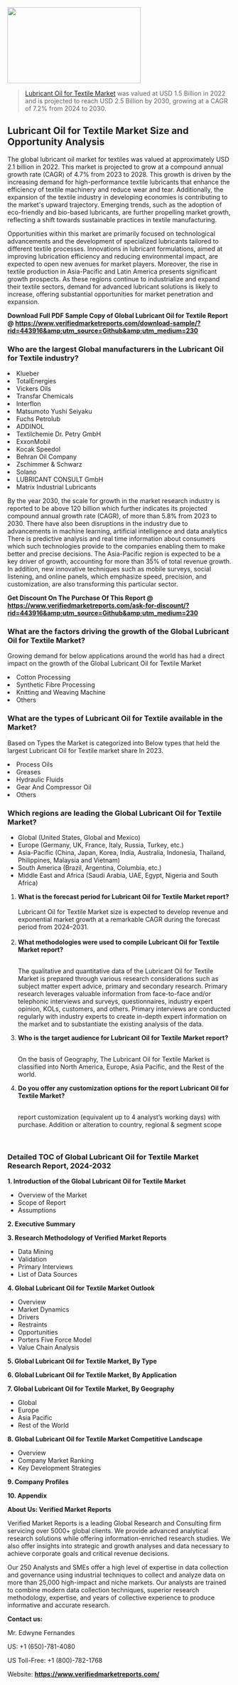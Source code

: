 <img src="https://ffe5etoiles.com/wp-content/uploads/2024/12/MST1-300x171.png" alt="" width="300" height="171" class="alignnone size-medium wp-image-20088" /><blockquote><p><p><a href="https://www.verifiedmarketreports.com/download-sample/?rid=443916&utm_source=Github&utm_medium=230" target="_blank">Lubricant Oil for Textile Market</a> was valued at USD 1.5 Billion in 2022 and is projected to reach USD 2.5 Billion by 2030, growing at a CAGR of 7.2% from 2024 to 2030.</p></blockquote><p><h2>Lubricant Oil for Textile Market Size and Opportunity Analysis</h2><p>The global lubricant oil market for textiles was valued at approximately USD 2.1 billion in 2022. This market is projected to grow at a compound annual growth rate (CAGR) of 4.7% from 2023 to 2028. This growth is driven by the increasing demand for high-performance textile lubricants that enhance the efficiency of textile machinery and reduce wear and tear. Additionally, the expansion of the textile industry in developing economies is contributing to the market's upward trajectory. Emerging trends, such as the adoption of eco-friendly and bio-based lubricants, are further propelling market growth, reflecting a shift towards sustainable practices in textile manufacturing.</p><p>Opportunities within this market are primarily focused on technological advancements and the development of specialized lubricants tailored to different textile processes. Innovations in lubricant formulations, aimed at improving lubrication efficiency and reducing environmental impact, are expected to open new avenues for market players. Moreover, the rise in textile production in Asia-Pacific and Latin America presents significant growth prospects. As these regions continue to industrialize and expand their textile sectors, demand for advanced lubricant solutions is likely to increase, offering substantial opportunities for market penetration and expansion.</p></p><p class=""><strong>Download Full PDF Sample Copy of Global Lubricant Oil for Textile Report @ <a href="https://www.verifiedmarketreports.com/download-sample/?rid=443916&amp;utm_source=Github&amp;utm_medium=230" target="_blank">https://www.verifiedmarketreports.com/download-sample/?rid=443916&amp;utm_source=Github&amp;utm_medium=230</a></strong></p><h3 id="" class="">Who are the largest Global manufacturers in the Lubricant Oil for Textile industry?</h3><p><li>Klueber</li><li> TotalEnergies</li><li> Vickers Oils</li><li> Transfar Chemicals</li><li> Interflon</li><li> Matsumoto Yushi Seiyaku</li><li> Fuchs Petrolub</li><li> ADDINOL</li><li> Textilchemie Dr. Petry GmbH</li><li> ExxonMobil</li><li> Kocak Speedol</li><li> Behran Oil Company</li><li> Zschimmer & Schwarz</li><li> Solano</li><li> LUBRICANT CONSULT GmbH</li><li> Matrix Industrial Lubricants</li></p><div class=""><div class="" dir="" data-message-author-role="" data-message-id="" data-message-model-slug=""><div class=""><div class=""><div class=""><div class="" dir="" data-message-author-role="" data-message-id="" data-message-model-slug=""><div class=""><div class=""><p>By the year 2030, the scale for growth in the market research industry is reported to be above 120 billion which further indicates its projected compound annual growth rate (CAGR), of more than 5.8% from 2023 to 2030. There have also been disruptions in the industry due to advancements in machine learning, artificial intelligence and data analytics There is predictive analysis and real time information about consumers which such technologies provide to the companies enabling them to make better and precise decisions. The Asia-Pacific region is expected to be a key driver of growth, accounting for more than 35% of total revenue growth. In addition, new innovative techniques such as mobile surveys, social listening, and online panels, which emphasize speed, precision, and customization, are also transforming this particular sector.</p><p><strong>Get Discount On The Purchase Of This Report @&nbsp; <a href="https://www.verifiedmarketreports.com/ask-for-discount/?rid=443916&amp;utm_source=Github&amp;utm_medium=230" target="_blank">https://www.verifiedmarketreports.com/ask-for-discount/?rid=443916&amp;utm_source=Github&amp;utm_medium=230</a></strong></p></div></div></div></div></div></div></div></div><h3 id="" class="">What are the factors driving the growth of the Global Lubricant Oil for Textile Market?</h3><p id="" class="">Growing demand for below applications around the world has had a direct impact on the growth of the Global Lubricant Oil for Textile Market</p><p id="" class=""><li>Cotton Processing</li><li> Synthetic Fibre Processing</li><li> Knitting and Weaving Machine</li><li> Others</li></p><h3 id="" class="">What are the types of Lubricant Oil for Textile available in the Market?</h3><p id="" class="">Based on Types the Market is categorized into Below types that held the largest Lubricant Oil for Textile market share In 2023.</p><p id="" class=""><li>Process Oils</li><li> Greases</li><li> Hydraulic Fluids</li><li> Gear And Compressor Oil</li><li> Others</li></p><h3 id="" class="">Which regions are leading the Global Lubricant Oil for Textile Market?</h3><ul><li>Global (United States, Global and Mexico)</li><li>Europe (Germany, UK, France, Italy, Russia, Turkey, etc.)</li><li>Asia-Pacific (China, Japan, Korea, India, Australia, Indonesia, Thailand, Philippines, Malaysia and Vietnam)</li><li>South America (Brazil, Argentina, Columbia, etc.)</li><li>Middle East and Africa (Saudi Arabia, UAE, Egypt, Nigeria and South Africa)</li></ul><p><ol><li><strong>What is the forecast period for Lubricant Oil for Textile Market report?<br /></strong><br /><span data-sheets-root="1" data-sheets-value="{&quot;1&quot;:2,&quot;2&quot;:&quot;XXXX size is expected to develop revenue and exponential market growth at a remarkable CAGR during the forecast period from 2024&ndash;2030.&quot;}" data-sheets-userformat="{&quot;2&quot;:12674,&quot;4&quot;:{&quot;1&quot;:2,&quot;2&quot;:16776960},&quot;10&quot;:2,&quot;11&quot;:0,&quot;15&quot;:&quot;Arial&quot;,&quot;16&quot;:12}">Lubricant Oil for Textile Market size is expected to develop revenue and exponential market growth at a remarkable CAGR during the forecast period from 2024&ndash;2031.</span><br /><br /></li><li><strong>What methodologies were used to compile Lubricant Oil for Textile Market report?<br /><br /></strong><p>The qualitative and quantitative data of the&nbsp;Lubricant Oil for Textile Market is prepared through various research considerations such as subject matter expert advice, primary and secondary research. Primary research leverages valuable information from face-to-face and/or telephonic interviews and surveys, questionnaires, industry expert opinion, KOLs, customers, and others. Primary interviews are conducted regularly with industry experts to create in-depth expert information on the market and to substantiate the existing analysis of the data.&nbsp;</p></li><li><strong>Who is the target audience for Lubricant Oil for Textile Market report?<br /><br /></strong><p>On the basis of Geography, The&nbsp;Lubricant Oil for Textile Market is classified into North America, Europe, Asia Pacific, and the Rest of the world.</p></li><li><strong>Do you offer any customization options for the report Lubricant Oil for Textile Market?<br /><br /></strong><p>report customization (equivalent up to 4 analyst&rsquo;s working days) with purchase. Addition or alteration to country, regional &amp; segment scope</p><p>&nbsp;</p></li></ol></p><h3 id="" class="">Detailed TOC of Global Lubricant Oil for Textile Market Research Report, 2024-2032</h3><p id="" class=""><strong>1. Introduction of the Global Lubricant Oil for Textile Market</strong></p><ul><li>Overview of the Market</li><li>Scope of Report</li><li>Assumptions</li></ul><p id="" class=""><strong>2. Executive Summary</strong></p><p id="" class=""><strong>3. Research Methodology of&nbsp;Verified Market Reports</strong></p><ul><li>Data Mining</li><li>Validation</li><li>Primary Interviews</li><li>List of Data Sources</li></ul><p id="" class=""><strong>4. Global Lubricant Oil for Textile Market Outlook</strong></p><ul><li>Overview</li><li>Market Dynamics</li><li>Drivers</li><li>Restraints</li><li>Opportunities</li><li>Porters Five Force Model</li><li>Value Chain Analysis</li></ul><p id="" class=""><strong>5. Global Lubricant Oil for Textile Market, By&nbsp;Type</strong></p><p id="" class=""><strong>6. Global Lubricant Oil for Textile Market, By Application</strong></p><p id="" class=""><strong>7. Global Lubricant Oil for Textile Market, By Geography</strong></p><ul><li>Global</li><li>Europe</li><li>Asia Pacific</li><li>Rest of the World</li></ul><p id="" class=""><strong>8. Global Lubricant Oil for Textile Market Competitive Landscape</strong></p><ul><li>Overview</li><li>Company Market Ranking</li><li>Key Development Strategies</li></ul><p id="" class=""><strong>9. Company Profiles</strong></p><p id="" class=""><strong>10. Appendix</strong></p><p id="" class=""><strong>About Us: Verified Market Reports</strong></p><p id="" class="">Verified Market Reports is a leading Global Research and Consulting firm servicing over 5000+ global clients. We provide advanced analytical research solutions while offering information-enriched research studies. We also offer insights into strategic and growth analyses and data necessary to achieve corporate goals and critical revenue decisions.</p><p id="" class="">Our 250 Analysts and SMEs offer a high level of expertise in data collection and governance using industrial techniques to collect and analyze data on more than 25,000 high-impact and niche markets. Our analysts are trained to combine modern data collection techniques, superior research methodology, expertise, and years of collective experience to produce informative and accurate research.</p><p id="" class=""><strong>Contact us:</strong></p><p id="" class="">Mr. Edwyne Fernandes</p><p id="" class="">US: +1 (650)-781-4080</p><p id="" class="">US Toll-Free: +1 (800)-782-1768</p><p id="" class="">Website: <a target="" data-test-app-aware-link=""><strong>https://www.verifiedmarketreports.com/</strong></a></p>
